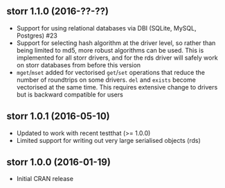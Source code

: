 ## storr 1.1.0 (2016-??-??)

* Support for using relational databases via DBI (SQLite, MySQL, Postgres) #23
* Support for selecting hash algorithm at the driver level, so rather than being limited to md5, more robust algorithms can be used.  This is implemented for all storr drivers, and for the rds driver will safely work on storr databases from before this version
* `mget`/`mset` added for vectorised `get`/`set` operations that reduce the number of roundtrips on some drivers.  `del` and `exists` become vectorised at the same time. This requires extensive change to drivers but is backward compatible for users

## storr 1.0.1 (2016-05-10)

* Updated to work with recent testthat (>= 1.0.0)
* Limited support for writing out very large serialised objects (rds)

## storr 1.0.0 (2016-01-19)

* Initial CRAN release
